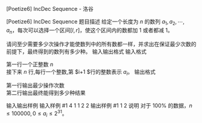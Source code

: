 



[Poetize6] IncDec Sequence - 洛谷














[Poetize6] IncDec Sequence
题目描述
给定一个长度为 $n$ 的数列 ${a_1,a_2,\cdots,a_n}$，每次可以选择一个区间$[l,r]$，使这个区间内的数都加 $1$ 或者都减 $1$。 
  
请问至少需要多少次操作才能使数列中的所有数都一样，并求出在保证最少次数的前提下，最终得到的数列有多少种。
输入输出格式
输入格式

第一行一个正整数 $n$   
接下来 $n$ 行,每行一个整数,第 $i+1 $行的整数表示 $a_i$。
输出格式

第一行输出最少操作次数   
第二行输出最终能得到多少种结果

输入输出样例
输入样例 #1
4
1
1
2
2
输出样例 #1
1
2
说明
对于 $100\%$ 的数据，$n\le 100000, 0 \le a_i \le 2^{31}$。






